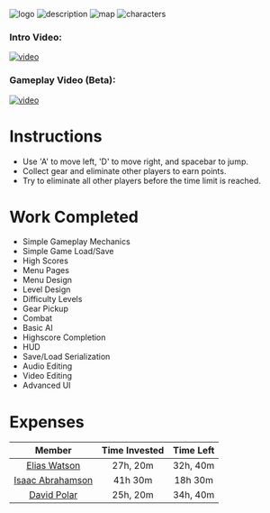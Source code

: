 ![logo](https://i.postimg.cc/NMzKBY5W/logo.png)
![description](https://i.postimg.cc/zf3LMVfn/mission.png)
![map](https://i.postimg.cc/Y2FFMGzR/starter-Copy.png)
![characters](https://img.craftpix.net/2017/08/2d-game-special-forces-character-sprites-sheets-720x480.jpg)


### Intro Video:
<a href="https://dl.dropboxusercontent.com/s/7y2aytmsrd6expd/intro.mp4" target="_blank"><img src="https://encrypted-tbn0.gstatic.com/images?q=tbn:ANd9GcQjbnFBQ1gUQB0QDckKeSn8usHF1DHWXuFcH1xH6lLC8ZjOhGc4" alt="video"/></a>

### Gameplay Video (Beta):
<a href="https://www.useloom.com/share/f4ed9e3211954c40abf793d86c3e48f3" target="_blank"><img src="https://encrypted-tbn0.gstatic.com/images?q=tbn:ANd9GcQjbnFBQ1gUQB0QDckKeSn8usHF1DHWXuFcH1xH6lLC8ZjOhGc4" alt="video"/></a>

# Instructions
* Use 'A' to move left, 'D' to move right, and spacebar to jump. 
* Collect gear and eliminate other players to earn points.  
* Try to eliminate all other players before the time limit is reached.

# Work Completed
* Simple Gameplay Mechanics
* Simple Game Load/Save
* High Scores
* Menu Pages
* Menu Design
* Level Design
* Difficulty Levels
* Gear Pickup
* Combat
* Basic AI
* Highscore Completion
* HUD
* Save/Load Serialization
* Audio Editing
* Video Editing
* Advanced UI

# Expenses
| Member | Time Invested | Time Left |
|:------:|:-------------:|:---------:|
| [Elias Watson](https://github.com/BJU-CpS209-Team1/Royale-Platformer/wiki/Elias-Time-Sheet)     | 27h, 20m | 32h, 40m |
| [Isaac Abrahamson](https://github.com/BJU-CpS209-Team1/Royale-Platformer/wiki/Isaac-Time-Sheet) | 41h 30m  | 18h 30m      |
| [David Polar](https://github.com/BJU-CpS209-Team1/Royale-Platformer/wiki/David-Time-Sheet)      | 25h, 20m | 34h, 40m |
